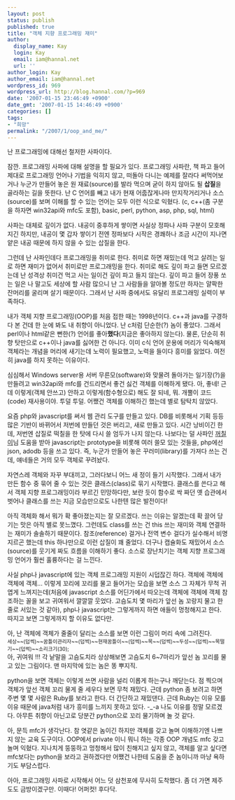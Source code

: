 ```yaml
---
layout: post
status: publish
published: true
title: "객체 지향 프로그래밍 재미"
author:
  display_name: Kay
  login: Kay
  email: iam@hannal.net
  url: ''
author_login: Kay
author_email: iam@hannal.net
wordpress_id: 969
wordpress_url: http://blog.hannal.com/?p=969
date: '2007-01-15 23:46:49 +0900'
date_gmt: '2007-01-15 14:46:49 +0900'
categories: []
tags:
- "희망"
permalink: "/2007/1/oop_and_me/"
---
```

<p>난 프로그래밍에 대해선 철저한 사파이다.</p>
<p>잠깐. 프로그래밍 사파에 대해 설명을 할 필요가 있다. 프로그래밍 사파란, 책 파고 들어 제대로 프로그래밍 언어나 기법을 익히지 않고, 떠돌아 다니는 예제를 잘라다 써먹어보거나 누군가 만들어 놓은 원 재료(source)를 발라 먹으며 굳이 하지 않아도 될 <strong>삽질</strong>을 골라하는 길을 뜻한다. 난 C 언어를 빼고 내가 현재 어줍잖게나마 만지작거리거나 소스(source)를 보며 이해를 할 수 있는 언어는 모두 이런 식으로 익혔다. (c, c++(좀 구분을 하자면 win32api와 mfc도 포함), basic, perl, python, asp, php, sql, html)</p>
<p>사파는 대체로 깊이가 없다. 내공이 중후하게 쌓이면 사실상 정파나 사파 구분이 모호해지긴 하지만, 내공이 몇 갑자 쌓이기 전엔 정파보다 시작은 경쾌하나 조금 시간이 지나면 얕은 내공 때문에 하지 않을 수 있는 삽질을 한다.</p>
<p>그런데 난 사파인데다 프로그래밍을 취미로 한다. 취미로 하면 재밌는데 먹고 살려는 일로 하면 재미가 없어서 취미로만 프로그래밍을 한다. 취미로 해도 깊이 파고 들면 모르겠는데 난 성격상 취미건 먹고 사는 일이건 깊이 파고 들지 않는다. 깊이 파고 들어 장풍 쏘는 일은 나 말고도 세상에 할 사람 많으니 난 그 사람들을 알아볼 정도만 하자는 얄팍한 잔머리를 굴리며 살기 때문이다. 그래서 난 사파 중에서도 유달리 프로그래밍 실력이 부족하다.</p>
<p>내가 객체 지향 프로그래밍(OOP)를 처음 접한 때는 1998년이다. c++과 java를 구경하다 본 건데 한 눈에 봐도 내 취향이 아니었다. 난 c처럼 단순한(?) 놈이 좋았다. 그래서 perl이나 html같은 뻔한(?) 언어를 좋아<strong>했다</strong>(지금은 좋아하지 않는다). 물론, 단순히 취향 탓만으로 c++이나 java를 싫어한 건 아니다. 이미 c식 언어 운용에 머리가 익숙해져 객체라는 개념을 머리에 새기는데 노력이 필요했고, 노력을 들이다 흥미를 잃었다. 여전히 java를 하지 못하는 이유이다.</p>
<p>심심해서 Windows server용 서버 무른모(software)와 맞물려 돌아가는 일기장(?)을 만들려고 win32api와 mfc를 건드리면서 좋건 싫건 객체를 이해하게 됐다. 아, 좋네! 근데 이렇게(객체 안쓰고) 안하고 이렇게(함수형으로) 해도 잘 되네, 뭐. 개뿔이 코드(code) 재사용이야. 투덜 투덜. 어쨌건 객체를 이해하긴 했는데 별로 탐탁치 않았다.</p>
<p>요즘 php와 javascript를 써서 웹 관리 도구를 만들고 있다. DB를 비롯해서 기획 등등 많은 기반이 바뀌어서 저번에 만들던 것은 버리고, 새로 만들고 있다. 시간 낭비이긴 한데, 저번엔 삽질로 떡칠을 한 탓에 다시 쓸 엄두가 나지 않는다. 나보다는 덜 사파인 <a href="http://www.blogmeme.com/stardust">꺼칠이</a>님 도움을 받아 javascript는 prototype을 비롯해 여러 쓸모 있는 것들을, php에선 json, adodb 등을 쓰고 있다. 즉, 누군가 만들어 놓은 꾸러미(library)를 가져다 쓰는 건데, 얘네들은 거의 모두 객체로 꾸려놨다.</p>
<p>자연스레 객체와 자꾸 부대끼고, 그러다보니 어느 새 정이 들기 시작했다. 그래서 내가 만든 함수 중 묶어 줄 수 있는 것은 클래스(class)로 묶기 시작했다. 클래스를 쓴다고 해서 객체 지향 프로그래밍이라 부르긴 민망하다만, 보란 듯이 함수로 싹 짜던 옛 습관에서 벗어나 클래스를 쓰는 지금 모습만으로도 나한텐 많은 발전이다!</p>
<p>아직 객체화 해서 뭐가 확 좋아졌는지는 잘 모르겠다. 쓰는 이유는 알겠는데 확 끌어 당기는 맛은 아직 별로 못느꼈다. 그런데도 class를 쓰는 건 this 쓰는 재미와 객체 연결하는 재미가 솔솔하기 때문이다. 참조(reference) 걸거나 전역 변수 걸다가 실수해서 비명 지르곤 했는데 this 하나만으로 이런 삽질이 꽤 줄었다. 더구나 캡슐화도 재밌어서 소스(source)를 웃기게 짜도 흐름을 이해하기 좋다. 소스로 장난치기는 객체 지향 프로그래밍 언어가 훨씬 훌륭하다는 걸 느낀다.</p>
<p>사실 php나 javascript에 있는 객체 프로그래밍 지원이 시덥잖긴 하다. 객체에 객체에 객체에 객체... 이렇게 꼬리에 꼬리를 물고 들어가는 모습을 보면 소스 그 자체가 무척 귀엽게 느껴지는데(처음에 javascript 소스를 어딘가에서 따오는데 객체에 객체에 객체 참조하는 꼴을 보고 귀여워서 깔깔깔 웃었다. 고슴도치 몇 마리가 앞선 놈 꼬랑지 물고 한 줄로 서있는 것 같아), php나 javascript는 그렇게까지 하면 애들이 멍청해지고 한다. 따지고 보면 그렇게까지 할 이유도 없다만.</p>
<p>아, 난 객체에 객체가 줄줄이 달리는 소스를 보면 이런 그림이 머리 속에 그려진다.<br />
<small>세상~~(덥썩)~~꿈틀이관리자~~(덥썩)~~현재꿈틀이~~(덥썩)~~목~~(덥썩)~~두성~~(덥썩)~~목떨기~~(덥썩)~~소리크기(30);</small><br />
아, 귀여워 !!! 각 낱말을 고슴도치라 상상해보면 고슴도치 6~7마리가 앞선 놈 꼬리를 물고 있는 그림이다. 맨 마지막에 있는 놈은 똥 뿌지직.</p>
<p>python을 보면 객체는 이렇게 쓰면 사람을 널리 이롭게 하는구나 깨닫는다. 점 찍으며 객체가 앞선 객체 꼬리 물게 줄 세우다 보면 무척 재밌다. 근데 python 좀 보려고 하면 주변 몇 몇 사람은 Ruby를 보라고 한다. 더 간단하고 재밌댄다. 근데 Ruby는 이유 모를 이유 때문에 java처럼 내가 흥미를 느끼지 못하고 있다. -_-a 나도 이유를 정말 모르겠다. 아무튼 취향이 아닌고로 당분간 python으로 꼬리 물기하며 놀 것 같다.</p>
<p>아, 문득 mfc가 생각난다. 참 엿같은 놈이긴 하지만 객체를 갖고 놀며 이해하기엔 나쁘지 않는 교육 도구이다. OOP에서 private 이니 뭐니 하는 각종 OOP 개념도 mfc 갖고 놀며 익혔다. 지나치게 뚱뚱하고 멍청해서 많이 친해지고 싶지 않고, 객체를 알고 싶다면 mfc보다는 python을 보라고 권하겠다만 어쨌건 나한테 도움을 준 놈이니까 마냥 욕하기도 부담스럽다.</p>
<p>아아, 프로그래밍 사파로 시작해서 어느 덧 삼천포에 무사히 도착했다. 좀 더 가면 제주도도 금방이겠구만. 이때다! 어퍼컷! 후다닥.</p>
